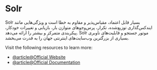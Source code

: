 # Solr

Solr بسیار قابل اعتماد، مقیاس‌پذیر و مقاوم به خطا است و ویژگی‌هایی مانند ایندکس‌گذاری توزیع‌شده، تکرار، پرس‌وجوهای متوازن بار، بازیابی و تغییرات خودکار، پیکربندی متمرکز و بیشتر را ارائه می‌دهد. Solr موتور جستجو و قابلیت‌های ناوبری بسیاری از بزرگترین وب‌سایت‌های اینترنتی جهان را به قدرت می‌بخشد.

Visit the following resources to learn more:

- [@article@Official Website](https://solr.apache.org/)
- [@article@Official Documentation](https://solr.apache.org/resources.html#documentation)

